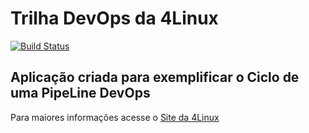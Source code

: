 # Trilha DevOps da 4Linux

<!-- Altere a Flag abaixo com sua URL do Travis -->
[![Build Status](https://travis-ci.org/JMoitta/DevOpsLab-HelloWorld.svg?branch=master)](https://travis-ci.org/JMoitta/DevOpsLab-HelloWorld)

## Aplicação criada para exemplificar o Ciclo de uma PipeLine DevOps


Para maiores informações acesse o [Site da 4Linux](https://www.4linux.com.br/cursos/devops)
